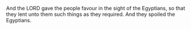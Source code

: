 And the LORD gave the people favour in the sight of the Egyptians, so that they lent unto them such things as they required. And they spoiled the Egyptians.
